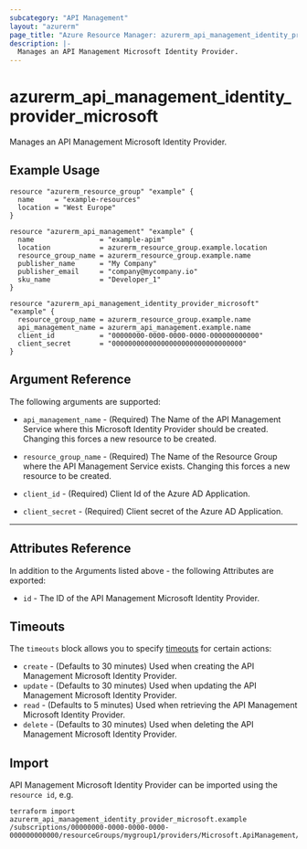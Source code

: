 ```yaml
---
subcategory: "API Management"
layout: "azurerm"
page_title: "Azure Resource Manager: azurerm_api_management_identity_provider_microsoft"
description: |-
  Manages an API Management Microsoft Identity Provider.
---
```


# azurerm_api_management_identity_provider_microsoft

Manages an API Management Microsoft Identity Provider.

## Example Usage

```hcl
resource "azurerm_resource_group" "example" {
  name     = "example-resources"
  location = "West Europe"
}

resource "azurerm_api_management" "example" {
  name                = "example-apim"
  location            = azurerm_resource_group.example.location
  resource_group_name = azurerm_resource_group.example.name
  publisher_name      = "My Company"
  publisher_email     = "company@mycompany.io"
  sku_name            = "Developer_1"
}

resource "azurerm_api_management_identity_provider_microsoft" "example" {
  resource_group_name = azurerm_resource_group.example.name
  api_management_name = azurerm_api_management.example.name
  client_id           = "00000000-0000-0000-0000-000000000000"
  client_secret       = "00000000000000000000000000000000"
}
```

## Argument Reference

The following arguments are supported:

* `api_management_name` - (Required) The Name of the API Management Service where this Microsoft Identity Provider should be created. Changing this forces a new resource to be created.

* `resource_group_name` - (Required) The Name of the Resource Group where the API Management Service exists. Changing this forces a new resource to be created.

* `client_id` - (Required) Client Id of the Azure AD Application.

* `client_secret` - (Required) Client secret of the Azure AD Application.

---

## Attributes Reference

In addition to the Arguments listed above - the following Attributes are exported:

* `id` - The ID of the API Management Microsoft Identity Provider.

## Timeouts

The `timeouts` block allows you to specify [timeouts](https://www.terraform.io/language/resources/syntax#operation-timeouts) for certain actions:

* `create` - (Defaults to 30 minutes) Used when creating the API Management Microsoft Identity Provider.
* `update` - (Defaults to 30 minutes) Used when updating the API Management Microsoft Identity Provider.
* `read` - (Defaults to 5 minutes) Used when retrieving the API Management Microsoft Identity Provider.
* `delete` - (Defaults to 30 minutes) Used when deleting the API Management Microsoft Identity Provider.

## Import

API Management Microsoft Identity Provider can be imported using the `resource id`, e.g.

```shell
terraform import azurerm_api_management_identity_provider_microsoft.example /subscriptions/00000000-0000-0000-0000-000000000000/resourceGroups/mygroup1/providers/Microsoft.ApiManagement/service/instance1/identityProviders/microsoft
```
